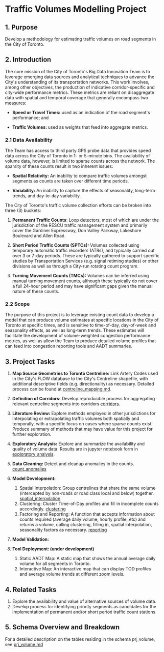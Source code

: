 # Traffic Volumes Modelling Project

## 1. Purpose
Develop a methodology for estimating traffic volumes on road segments in the City of Toronto.

## 2. Introduction
The core mission of the City of Toronto's Big Data Innovation Team is to leverage emerging data sources and analytical techniques to advance the City's understanding of its transportation networks. This work involves, among other objectives, the production of indicative corridor-specific and city-wide performance metrics. These metrics are reliant on disaggregate data with spatial and temporal coverage that generally encompass two measures:

- **Speed or Travel Times:** used as an indication of the road segment's performance; and

- **Traffic Volumes:** used as weights that feed into aggregate metrics.

### 2.1 Data Availability
The Team has access to third party GPS probe data that provides speed data across the City of Toronto in 1- or 5-minute bins. The availability of volume data, however, is limited to sparse counts across the network. The sparsity of these counts result in two inherent issues:

- **Spatial Relativity:** An inability to compare traffic volumes amongst segments as counts are taken over different time periods.

- **Variability:** An inability to capture the effects of seasonality, long-term trends, and day-to-day variability.

The City of Toronto's traffic volume collection efforts can be broken into three (3) buckets:

1. **Permanent Traffic Counts:** Loop detectors, most of which are under the jurisdiction of the RESCU traffic management system and primarily cover the Gardiner Expressway, Don Valley Parkway, Lakeshore Boulevard and Allen Road.

2. **Short Period Traffic Counts (SPTCs):** Volumes collected using temporary automatic traffic recorders (ATRs), and typically carried out over 3 or 7-day periods. These are typically gathered to support specific studies by Transportation Services (e.g. signal retiming studies) or other divisions as well as through a City-run rotating count program.

3. **Turning Movement Counts (TMCs):** Volumes can be inferred using manual turning movement counts, although these typically do not cover a full 24-hour period and may have significant gaps given the manual nature of these counts.

### 2.2 Scope
The purpose of this project is to leverage existing count data to develop a model that can produce volume estimates at specific locations in the City of Toronto at specific times, and is sensitive to time-of-day, day-of-week and seasonality effects, as well as long-term trends. These estimates will facilitate the development of volume-weighted congestion performance metrics, as well as allow the Team to produce detailed volume profiles that can feed into congestion reporting tools and AADT summaries.

## 3. Project Tasks
1. **Map Source Geometries to Toronto Centreline:** Link Artery Codes used in the City's FLOW database to the City's Centreline shapefile, with additional descriptive fields (e.g. directionality) as necessary. Detailed process can be found at [centreline_mapping.md](centreline_mapping.md).

2. **Definition of Corridors:** Develop reproducible process for aggregating relevant centreline segments into corridors [corridors](corridors/).

3. **Literature Review:** Explore methods employed in other jurisdictions for interpolating or extrapolating traffic volumes both spatially and temporally, with a specific focus on cases where sparse counts exist. Produce summary of methods that may have value for this project for further exploration.

4. **Exploratory Analysis:** Explore and summarize the availability and quality of volume data. Results are in jupyter notebook form in [exploratory_analysis](exploratory_analysis/).

5. **Data Cleaning:** Detect and cleanup anomalies in the counts. [count_anomalies](count_anomalies/)

6. **Model Development:**  
	1. Spatial Interpolation: Group centrelines that share the same volume (intercepted by non-roads or road class local and below) together. [spatial_interpolation](spatial_interpolation/)  
	2. Clustering: Cluster Time-of-Day profiles and fill in incomplete counts accordingly. [clustering](clustering/)  
	3. Factoring and Reporting: A function that accepts information about counts required (average daily volume, hourly profile, etc) and returns a volume, calling clustering, filling in, spatial interpolation, seasonality factors as necessary. [reporting](reporting/)

7. **Model Validation:** 

8. **Tool Deployment: (under development)**
	1. Static AADT Map: A static map that shows the annual average daily volume for all segments in Toronto.
	2. Interactive Map: An interactive map that can display TOD profiles and average volume trends at different zoom levels. 

## 4. Related Tasks
1. Explore the availability and value of alternative sources of volume data.
2. Develop process for identifying priority segments as candidates for the implementation of permanent and/or short period traffic count stations.

## 5. Schema Overview and Breakdown
For a detailed description on the tables residing in the schema prj_volume, see [prj_volume.md](prj_volume.md)